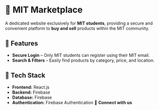 # 🏫 MIT Marketplace

A dedicated website exclusively for **MIT students**, providing a secure and convenient platform to **buy and sell** products within the MIT community.

## 🚀 Features
- **Secure Login** – Only MIT students can register using their MIT email.
- **Search & Filters** – Easily find products by category, price, and location.

## 🔧 Tech Stack
- **Frontend:** React.js 
- **Backend:** Firebase
- **Database:** Firebase
- **Authentication:** Firebase Authentication
🎯 **Connect with us**
